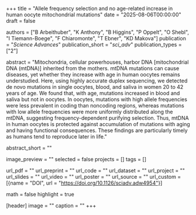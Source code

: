 +++
title = "Allele frequency selection and no age-related increase in human oocyte mitochondrial mutations"
date = "2025-08-06T00:00:00"
draft = false

authors = ["B Arbeithuber", "K Anthony", "B Higgins", "P Oppelt", "O Shebl", "I Tiemann-Boege", "F Chiaromonte", "T Ebner", "KD Makova"]
publication = "_Science Advances_"
publication_short = "_sci_adv_"
publication_types = ["2"]

abstract = "Mitochondria, cellular powerhouses, harbor DNA [mitochondrial DNA (mtDNA)] inherited from the mothers. mtDNA mutations can cause diseases, yet whether they increase with age in human oocytes remains understudied. Here, using highly accurate duplex sequencing, we detected de novo mutations in single oocytes, blood, and saliva in women 20 to 42 years of age. We found that, with age, mutations increased in blood and saliva but not in oocytes. In oocytes, mutations with high allele frequencies were less prevalent in coding than noncoding regions, whereas mutations with low allele frequencies were more uniformly distributed along the mtDNA, suggesting frequency-dependent purifying selection. Thus, mtDNA in human oocytes is protected against accumulation of mutations with aging and having functional consequences. These findings are particularly timely as humans tend to reproduce later in life."

abstract_short = ""

image_preview = ""
selected = false
projects = []
tags = []

url_pdf = ""
url_preprint = ""
url_code = ""
url_dataset = ""
url_project = ""
url_slides = ""
url_video = ""
url_poster = ""
url_source = ""
url_custom = [{name = "DOI", url = "https://doi.org/10.1126/sciadv.adw4954"}]

math = false
highlight = true

[header]
image = ""
caption = ""
+++
